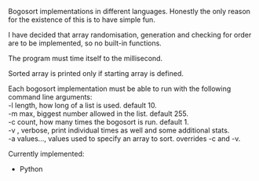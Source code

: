 Bogosort implementations in different languages. Honestly the only reason for the existence of this is to have simple fun.  

I have decided that array randomisation, generation and checking for order are to be implemented, so no built-in functions.  

The program must time itself to the millisecond.  

Sorted array is printed only if starting array is defined.  

Each bogosort implementation must be able to run with the following command line arguments:  
	-l length, how long of a list is used. default 10.  
	-m max, biggest number allowed in the list. default 255.  
	-c count, how many times the bogosort is run. default 1.  
	-v , verbose, print individual times as well and some additional stats.  
	-a values..., values used to specify an array to sort. overrides -c and -v.  

Currently implemented:  
- Python
